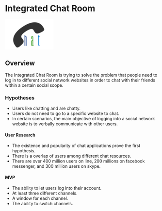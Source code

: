 # Integrated Chat Room

![chat_logo](logo.png "chat_logo")

## Overview

The Integrated Chat Room is trying to solve the problem that people need to log in to different social network websites in order to chat with their friends within a certain social scope.

### Hypotheses
 - Users like chatting and are chatty.
 - Users do not need to go to a specific website to chat.
 - In certain scenarios, the main objective of logging into a social network website is to verbally communicate with other users.

#### User Research

- The existence and popularity of chat applications prove the first hypothesis.
- There is a overlap of users among different chat resources.
- There are over 400 million users on line, 200 millions on facebook messenger, and 300 million users on skype.

#### MVP

- The ability to let users log into their account.
- At least three different channels.
- A window for each channel.
- The ability to switch channels.
